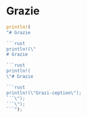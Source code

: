 # Grazie

```rust
println!(
"# Grazie

```rust
println!(\"
# Grazie

```rust
println!(
\"# Grazie

```rust
println!(\"Grazi-ception\");
```\");
```\");
```");
```
